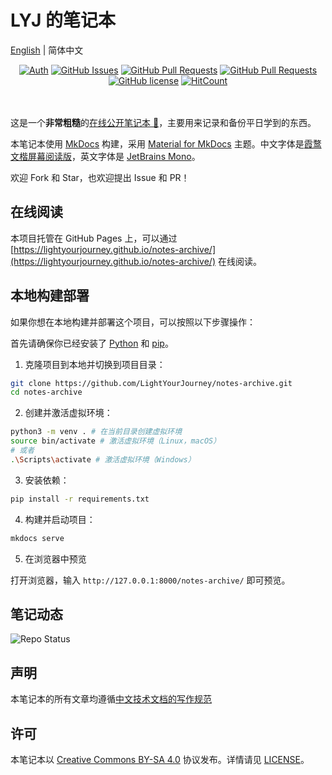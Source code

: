 # LYJ 的笔记本

[English](./README.md) | 简体中文

<div align="center">

[![Auth](https://img.shields.io/badge/Auth-LYJ-ff69b4)](https://github.com/LightYourJourney)
[![GitHub Issues](https://img.shields.io/github/issues/LightYourJourney/notes-archive.svg)](https://github.com/LightYourJourney/notes-archive/issues)
[![GitHub Pull Requests](https://img.shields.io/github/issues-pr/LightYourJourney/notes-archive)](https://github.com/LightYourJourney/notes-archive/pulls)
[![GitHub Pull Requests](https://img.shields.io/github/stars/LightYourJourney/notes-archive)](https://github.com/LightYourJourney/notes-archive/stargazers)
[![GitHub license](https://img.shields.io/github/license/LightYourJourney/notes-archive)](https://github.com/LightYourJourney/notes-archive/blob/main/LICENSE)
[![HitCount](https://views.whatilearened.today/views/github/LightYourJourney/notes-archive.svg)](https://github.com/LightYourJourney/notes-archive)

</div>

<div align="center">
<img src="https://cdn.jsdelivr.net/gh/eryajf/tu@main/img/image_20240420_214408.gif" width="800"  height="3">
</div><br>

这是一个**非常粗糙**的[在线公开笔记本 📝](https://lightyourjourney.github.io/notes-archive/)，主要用来记录和备份平日学到的东西。

本笔记本使用 [MkDocs](https://www.mkdocs.org/) 构建，采用 [Material for MkDocs](https://squidfunk.github.io/mkdocs-material/) 主题。中文字体是[霞鹜文楷屏幕阅读版](https://github.com/lxgw/LxgwWenKai-Screen)，英文字体是 [JetBrains Mono](https://www.jetbrains.com/lp/mono/)。

欢迎 Fork 和 Star，也欢迎提出 Issue 和 PR！

## 在线阅读

本项目托管在 GitHub Pages 上，可以通过 [https://lightyourjourney.github.io/notes-archive/](https://lightyourjourney.github.io/notes-archive/) 在线阅读。

## 本地构建部署

如果你想在本地构建并部署这个项目，可以按照以下步骤操作：

首先请确保你已经安装了 [Python](https://www.python.org/) 和 [pip](https://pypi.org/project/pip/)。

1. 克隆项目到本地并切换到项目目录：

```bash
git clone https://github.com/LightYourJourney/notes-archive.git
cd notes-archive
```

2. 创建并激活虚拟环境：

```bash
python3 -m venv . # 在当前目录创建虚拟环境
source bin/activate # 激活虚拟环境（Linux，macOS）
# 或者
.\Scripts\activate # 激活虚拟环境（Windows）
```

3. 安装依赖：

```bash
pip install -r requirements.txt
```

4. 构建并启动项目：

```bash
mkdocs serve
```

5. 在浏览器中预览

打开浏览器，输入 `http://127.0.0.1:8000/notes-archive/` 即可预览。

## 笔记动态

![Repo Status](https://repobeats.axiom.co/api/embed/e8e3ef5e020b4705bb7d326cbe97114fad81d3db.svg)

## 声明

本笔记本的所有文章均遵循[中文技术文档的写作规范](https://github.com/ruanyf/document-style-guide)

## 许可

本笔记本以 [Creative Commons BY-SA 4.0](https://creativecommons.org/licenses/by-sa/4.0/) 协议发布。详情请见 [LICENSE](./LICENSE)。
